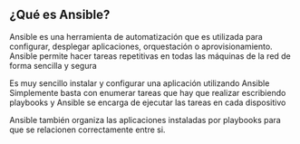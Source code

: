 ## ¿Qué es Ansible?
Ansible es una herramienta de automatización que es utilizada para configurar, desplegar aplicaciones, orquestación o aprovisionamiento. 
Ansible permite hacer tareas repetitivas en todas las máquinas de la red de forma sencilla y segura

Es muy sencillo instalar y configurar una aplicación utilizando Ansible
Simplemente basta con enumerar tareas que hay que realizar escribiendo playbooks y Ansible se encarga de ejecutar las tareas en cada dispositivo

Ansible también organiza las aplicaciones instaladas por playbooks para que se relacionen correctamente entre si.


